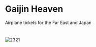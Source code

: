 # Gaijin Heaven
Airplane tickets for the Far East and Japan
#
![2321](https://user-images.githubusercontent.com/41709736/77246751-f83de200-6c75-11ea-8f51-1da0ac96fca7.png)
